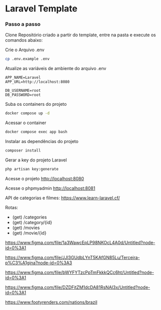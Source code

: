 
# Laravel Template

### Passo a passo
Clone Repositório criado a partir do template, entre na pasta e execute os comandos abaixo:

Crie o Arquivo .env
```sh
cp .env.example .env
```


Atualize as variáveis de ambiente do arquivo .env
```dosini
APP_NAME=Laravel
APP_URL=http://localhost:8080

DB_USERNAME=root
DB_PASSWORD=root
```


Suba os containers do projeto
```sh
docker compose up -d
```


Acessar o container
```sh
docker compose exec app bash
```


Instalar as dependências do projeto
```sh
composer install
```


Gerar a key do projeto Laravel
```sh
php artisan key:generate
```


Acesse o projeto
[http://localhost:8080](http://localhost:8080)

Acesse o phpmyadmin
[http://localhost:8081](http://localhost:8081)

API de categorias e filmes:
https://www.learn-laravel.cf/

Rotas:
- (get) /categories
- (get) /category/{id}
- (get) /movies
- (get) /movie/{id}




https://www.figma.com/file/1a3WawcEpLP98NKOcL4A0d/Untitled?node-id=0%3A1

https://www.figma.com/file/JJl3GUdbLYnT5KAfGN85Lu/Terceira-p%C3%A1gina?node-id=0%3A3

https://www.figma.com/file/bWYFYTzcPpTmFkkkQCc6ht/Untitled?node-id=0%3A1

https://www.figma.com/file/DZDFitZM1dcDA81RsNAI3x/Untitled?node-id=0%3A1

https://www.footyrenders.com/nations/brazil
